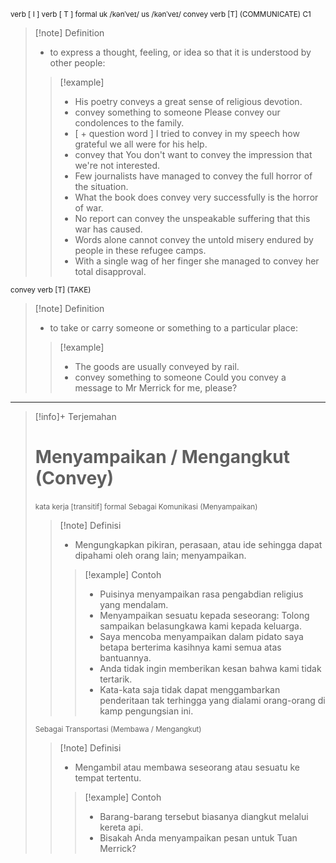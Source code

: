 <small>verb [ I ]
verb [ T ]   formal
uk  /kənˈveɪ/ us  /kənˈveɪ/
convey verb [T] (COMMUNICATE)
C1</small>
>[!note] Definition
>- to express a thought, feeling, or idea so that it is understood by other people:
> > [!example] 
> > - His poetry conveys a great sense of religious devotion.
> > - convey something to someone Please convey our condolences to the family.
> > - [ + question word ] I tried to convey in my speech how grateful we all were for his help.
> > - convey that You don't want to convey the impression that we're not interested.
> > - Few journalists have managed to convey the full horror of the situation.
> > - What the book does convey very successfully is the horror of war.
> > - No report can convey the unspeakable suffering that this war has caused.
> > - Words alone cannot convey the untold misery endured by people in these refugee camps.
> > - With a single wag of her finger she managed to convey her total disapproval.

<small>convey verb [T] (TAKE)
</small>
>[!note] Definition
>- to take or carry someone or something to a particular place:
> > [!example] 
> > - The goods are usually conveyed by rail.
> > - convey something to someone Could you convey a message to Mr Merrick for me, please?

---

>[!info]+ Terjemahan
> # Menyampaikan / Mengangkut (Convey)
><small>kata kerja [transitif] formal</small>
><small>Sebagai Komunikasi (Menyampaikan)</small>
> > [!note] Definisi
> > - Mengungkapkan pikiran, perasaan, atau ide sehingga dapat dipahami oleh orang lain; menyampaikan.
> > > [!example] Contoh
> > > - Puisinya menyampaikan rasa pengabdian religius yang mendalam.
> > > - Menyampaikan sesuatu kepada seseorang: Tolong sampaikan belasungkawa kami kepada keluarga.
> > > - Saya mencoba menyampaikan dalam pidato saya betapa berterima kasihnya kami semua atas bantuannya.
> > > - Anda tidak ingin memberikan kesan bahwa kami tidak tertarik.
> > > - Kata-kata saja tidak dapat menggambarkan penderitaan tak terhingga yang dialami orang-orang di kamp pengungsian ini.
>
>
><small>Sebagai Transportasi (Membawa / Mengangkut)</small>
> > [!note] Definisi
> > - Mengambil atau membawa seseorang atau sesuatu ke tempat tertentu.
> > > [!example] Contoh
> > > - Barang-barang tersebut biasanya diangkut melalui kereta api.
> > > - Bisakah Anda menyampaikan pesan untuk Tuan Merrick?